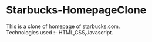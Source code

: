 # Starbucks-HomepageClone

This is a clone of homepage of starbucks.com.<br />
Technologies used :- HTML,CSS,Javascript.
